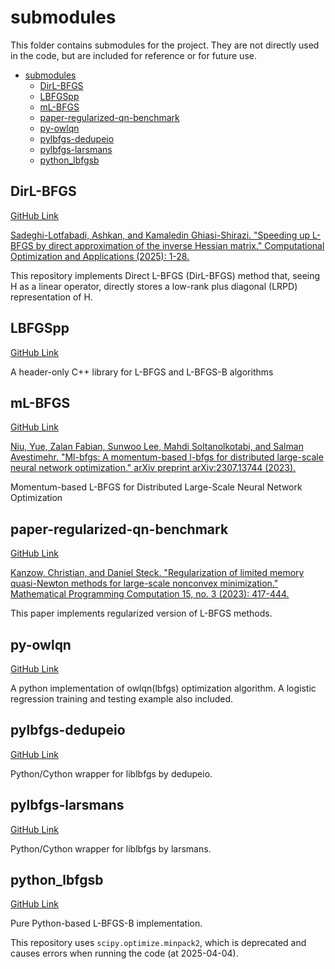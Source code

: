 # submodules

This folder contains submodules for the project. They are not directly used in the code, but are included for reference or for future use.

- [submodules](#submodules)
  - [DirL-BFGS](#dirl-bfgs)
  - [LBFGSpp](#lbfgspp)
  - [mL-BFGS](#ml-bfgs)
  - [paper-regularized-qn-benchmark](#paper-regularized-qn-benchmark)
  - [py-owlqn](#py-owlqn)
  - [pylbfgs-dedupeio](#pylbfgs-dedupeio)
  - [pylbfgs-larsmans](#pylbfgs-larsmans)
  - [python\_lbfgsb](#python_lbfgsb)

## DirL-BFGS

[GitHub Link](https://github.com/ashkansl/DirL-BFGS)

[Sadeghi-Lotfabadi, Ashkan, and Kamaledin Ghiasi-Shirazi. "Speeding up L-BFGS by direct approximation of the inverse Hessian matrix." Computational Optimization and Applications (2025): 1-28.](https://doi.org/10.1007/s10589-025-00665-0)

This repository implements Direct L-BFGS (DirL-BFGS) method that, seeing H as a linear operator, directly stores a low-rank plus diagonal (LRPD) representation of H.

## LBFGSpp

[GitHub Link](https://github.com/yixuan/LBFGSpp)

A header-only C++ library for L-BFGS and L-BFGS-B algorithms

## mL-BFGS

[GitHub Link](https://github.com/yuehniu/mL-BFGS?tab=readme-ov-file)

[Niu, Yue, Zalan Fabian, Sunwoo Lee, Mahdi Soltanolkotabi, and Salman Avestimehr. "Ml-bfgs: A momentum-based l-bfgs for distributed large-scale neural network optimization." arXiv preprint arXiv:2307.13744 (2023).](https://arxiv.org/abs/2307.13744)

Momentum-based L-BFGS for Distributed
Large-Scale Neural Network Optimization

## paper-regularized-qn-benchmark

[GitHub Link](https://github.com/dmsteck/paper-regularized-qn-benchmark)

[Kanzow, Christian, and Daniel Steck. "Regularization of limited memory quasi-Newton methods for large-scale nonconvex minimization." Mathematical Programming Computation 15, no. 3 (2023): 417-444.](https://doi.org/10.1007/s12532-023-00238-4)

This paper implements regularized version of L-BFGS methods.

## py-owlqn

[GitHub Link](https://github.com/samson-wang/py-owlqn.git)

A python implementation of owlqn(lbfgs) optimization algorithm. A logistic regression training and testing example also included.

## pylbfgs-dedupeio

[GitHub Link](https://github.com/dedupeio/pylbfgs)

Python/Cython wrapper for liblbfgs by dedupeio.

## pylbfgs-larsmans

[GitHub Link](https://github.com/larsmans/pylbfgs)

Python/Cython wrapper for liblbfgs by larsmans.

## python_lbfgsb

[GitHub Link](https://github.com/avieira/python_lbfgsb)

Pure Python-based L-BFGS-B implementation.

This repository uses `scipy.optimize.minpack2`, which is deprecated and causes errors when running the code (at 2025-04-04).
